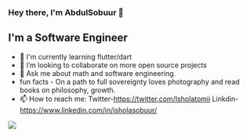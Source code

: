 ### Hey there, I'm AbdulSobuur 👋

## I'm a Software Engineer

- 🔭 I'm currently learning flutter/dart
- 👯 I’m looking to collaborate on more open source projects
-  💬 Ask me about math and software engineering.
-  fun facts - On a path to full sovereignty loves photography and read books on philosophy, growth.
- 📫 How to reach me: Twitter-https://twitter.com/Isholatomii Linkdin-https://www.linkedin.com/in/isholasobuur/

<img src= "https://github-readme-stats.vercel.app/api?username=t-bolt&&show_icons=true&title_color=ffffff&icon_color=bb2acf&text_color=daf7dc&bg_color=808080">
